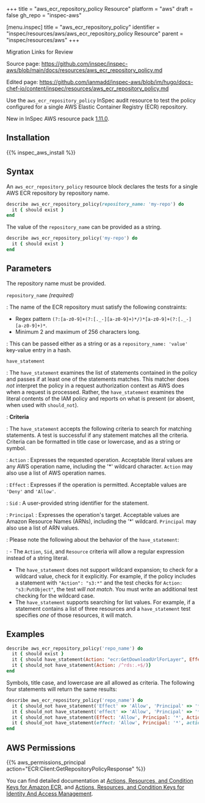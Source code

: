+++
title = "aws_ecr_repository_policy Resource"
platform = "aws"
draft = false
gh_repo = "inspec-aws"

[menu.inspec]
title = "aws_ecr_repository_policy"
identifier = "inspec/resources/aws/aws_ecr_repository_policy Resource"
parent = "inspec/resources/aws"
+++

<div class="admonition-note">
<p class="admonition-note-title">Migration Links for Review</p>
<div class="admonition-note-text">
<p>Source page: <a href="https://github.com/inspec/inspec-aws/blob/main/docs/resources/aws_ecr_repository_policy.md">https://github.com/inspec/inspec-aws/blob/main/docs/resources/aws_ecr_repository_policy.md</a></p>
<p>Edited page: <a href="https://github.com/ianmadd/inspec-aws/blob/im/hugo/docs-chef-io/content/inspec/resources/aws_ecr_repository_policy.md">https://github.com/ianmadd/inspec-aws/blob/im/hugo/docs-chef-io/content/inspec/resources/aws_ecr_repository_policy.md</a></p>
</div>
</div>


Use the `aws_ecr_repository_policy` InSpec audit resource to test the policy configured for a single AWS Elastic Container Registry (ECR) repository.

New in InSpec AWS resource pack [1.11.0](https://github.com/inspec/inspec-aws/releases/tag/v1.11.0).

## Installation

{{% inspec_aws_install %}}

## Syntax

An `aws_ecr_repository_policy` resource block declares the tests for a single AWS ECR repository by repository name.

```ruby
describe aws_ecr_repository_policy(repository_name: 'my-repo') do
  it { should exist }
end
```

The value of the `repository_name` can be provided as a string.

```ruby
describe aws_ecr_repository_policy('my-repo') do
  it { should exist }
end
```

## Parameters

The repository name must be provided.

`repository_name` _(required)_

: The name of the ECR repository must satisfy the following constraints:
  - Regex pattern `(?:[a-z0-9]+(?:[._-][a-z0-9]+)*/)*[a-z0-9]+(?:[._-][a-z0-9]+)*`.
  - Minimum 2 and maximum of 256 characters long.

: This can be passed either as a string or as a `repository_name: 'value'` key-value entry in a hash.

`have_statement`

: The `have_statement` examines the list of statements contained in the policy and passes if at least one of the statements matches.
  This matcher does _not_ interpret the policy in a request authorization context as AWS does when a request is processed. Rather, the `have_statement` examines the literal contents of the IAM policy and reports on what is present (or absent, when used with `should_not`).

: **Criteria**

: The `have_statement` accepts the following criteria to search for matching statements. A test is successful if any statement matches all the criteria. Criteria can be formatted in title case or lowercase, and as a string or symbol.

: `Action`
  : Expresses the requested operation. Acceptable literal values are any AWS operation name, including the '\*' wildcard character.
    `Action` may also use a list of AWS operation names.

: `Effect`
  : Expresses if the operation is permitted. Acceptable values are `'Deny'` and `'Allow'`.

: `Sid`
  : A user-provided string identifier for the statement.

: `Principal`
  : Expresses the operation's target. Acceptable values are Amazon Resource Names (ARNs), including the '\*' wildcard.
    `Principal` may also use a list of ARN values.

: Please note the following about the behavior of the `have_statement`:

: - The `Action`, `Sid`, and `Resource` criteria will allow a regular expression instead of a string literal.
  - The `have_statement` does not support wildcard expansion; to check for a wildcard value, check for it explicitly. For example, if the policy includes a statement with `"Action": "s3:*"` and the test checks for `Action: "s3:PutObject"`, the test _will not match_. You must write an additional test checking for the wildcard case.
  - The `have_statement` supports searching for list values. For example, if a statement contains a list of three resources and a `have_statement` test specifies _one_ of those resources, it will match.

## Examples

```ruby
describe aws_ecr_repository_policy('repo_name') do
  it { should exist }
  it { should have_statement(Action: "ecr:GetDownloadUrlForLayer", Effect: "Allow", Principal: "*", Sid: "new policy")}
  it { should_not have_statement(Action: /^rds:.+$/)}
end
```

Symbols, title case, and lowercase are all allowed as criteria.
The following four statements will return the same results:

```ruby
describe aws_ecr_repository_policy('repo_name') do
  it { should_not have_statement('Effect' => 'Allow', 'Principal' => '*', 'Action' => '*')}
  it { should_not have_statement('effect' => 'Allow', 'Principal' => '*', 'action' => '*')}
  it { should_not have_statement(Effect: 'Allow', Principal: '*', Action: '*')}
  it { should_not have_statement(effect: 'Allow', Principal: '*', action: '*')}
end
```


## AWS Permissions

{{% aws_permissions_principal action="ECR:Client:GetRepositoryPolicyResponse" %}}

You can find detailed documentation at [Actions, Resources, and Condition Keys for Amazon ECR](https://docs.aws.amazon.com/AmazonECR/latest/APIReference/API_Operations.html), and [Actions, Resources, and Condition Keys for Identity And Access Management](https://docs.aws.amazon.com/IAM/latest/UserGuide/list_identityandaccessmanagement.html).
